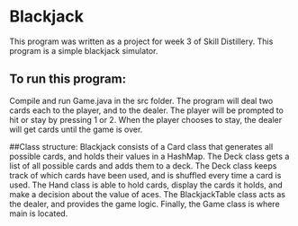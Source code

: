 # Blackjack
This program was written as a project for week 3 of Skill Distillery. This program is a simple blackjack simulator.

## To run this program: 
Compile and run Game.java in the src folder. The program will deal two cards each to the player, and to the dealer. The player will be prompted to hit or stay by pressing 1 or 2. When the player chooses to stay, the dealer will get cards until the game is over.

##Class structure:
Blackjack consists of a Card class that generates all possible cards, and holds their values in a HashMap. The Deck class gets a list of all possible cards and adds them to a deck. The Deck class keeps track of which cards have been used, and is shuffled every time a card is used. The Hand class is able to hold cards, display the cards it holds, and make a decision about the value of aces. The BlackjackTable class acts as the dealer, and provides the game logic. Finally, the Game class is where main is located.
